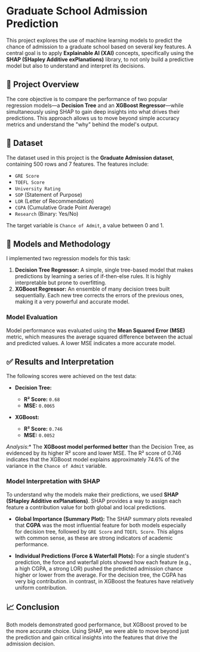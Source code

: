 # Graduate School Admission Prediction

This project explores the use of machine learning models to predict the chance of admission to a graduate school based on several key features. A central goal is to apply **Explainable AI (XAI)** concepts, specifically using the **SHAP (SHapley Additive exPlanations)** library, to not only build a predictive model but also to understand and interpret its decisions.

## 🚀 Project Overview

The core objective is to compare the performance of two popular regression models—a **Decision Tree** and an **XGBoost Regressor**—while simultaneously using SHAP to gain deep insights into what drives their predictions. This approach allows us to move beyond simple accuracy metrics and understand the "why" behind the model's output.

## 💾 Dataset

The dataset used in this project is the **Graduate Admission dataset**, containing 500 rows and 7 features. The features include:
- `GRE Score`
- `TOEFL Score`
- `University Rating`
- `SOP` (Statement of Purpose)
- `LOR` (Letter of Recommendation)
- `CGPA` (Cumulative Grade Point Average)
- `Research` (Binary: Yes/No)

The target variable is `Chance of Admit`, a value between 0 and 1.

## 🧠 Models and Methodology

I implemented two regression models for this task:

1.  **Decision Tree Regressor:** A simple, single tree-based model that makes predictions by learning a series of if-then-else rules. It is highly interpretable but prone to overfitting.
2.  **XGBoost Regressor:** An ensemble of many decision trees built sequentially. Each new tree corrects the errors of the previous ones, making it a very powerful and accurate model.

### Model Evaluation
Model performance was evaluated using the **Mean Squared Error (MSE)** metric, which measures the average squared difference between the actual and predicted values. A lower MSE indicates a more accurate model.

## ✅ Results and Interpretation

The following scores were achieved on the test data:

- **Decision Tree:**
    - **R² Score:** `0.68`
    - **MSE:** `0.0065`

- **XGBoost:**
    - **R² Score:** `0.746`
    - **MSE:** `0.0052`

*Analysis:**
The **XGBoost model performed better** than the Decision Tree, as evidenced by its higher R² score and lower MSE. The R² score of 0.746 indicates that the XGBoost model explains approximately 74.6% of the variance in the `Chance of Admit` variable.

### Model Interpretation with SHAP

To understand why the models make their predictions, we used **SHAP (SHapley Additive exPlanations)**. SHAP provides a way to assign each feature a contribution value for both global and local predictions.

* **Global Importance (Summary Plot):**
    The SHAP summary plots revealed that **CGPA** was the most influential feature for both models especially for decision tree, followed by `GRE Score` and `TOEFL Score`. This aligns with common sense, as these are strong indicators of academic performance.

* **Individual Predictions (Force & Waterfall Plots):**
    For a single student's prediction, the force and waterfall plots showed how each feature (e.g., a high CGPA, a strong LOR) pushed the predicted admission chance higher or lower from the average. For the decision tree, the CGPA has very big contribution. in contrast, in XGBoost the features have relatively uniform contribution.

## 📈 Conclusion

Both models demonstrated good performance, but XGBoost proved to be the more accurate choice. Using SHAP, we were able to move beyond just the prediction and gain critical insights into the features that drive the admission decision.
